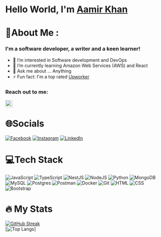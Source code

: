 # Hello World, I'm [Aamir Khan](https://www.linkedin.com/in/aamirfarooqkhan/)

# 💫About Me :
### I'm a software developer, a writer and a keen learner!

- 👀 I’m interested in Software development and DevOps
- 🌱 I’m currently learning Amazon Web Services (AWS) and React
- 💬 Ask me about ... Anything
- ⚡ Fun fact: I'm a top rated [Upworker](https://www.upwork.com/freelancers/~0115a1104061633614)

### Reach out to me:
[<img align="left" alt="Aamir Farooq Khan | LinkedIn" width="22px" src="https://cdn.jsdelivr.net/npm/simple-icons@v3/icons/linkedin.svg" />](https://www.linkedin.com/in/aamirfarooqkhan/)
<br />

# 🌐Socials
[![Facebook](https://img.shields.io/badge/Facebook-3944BC.svg?logo=Facebook&logoColor=white)](https://www.facebook.com/AamirFarooqKhan) 
[![Instagram](https://img.shields.io/badge/Instagram-%23E4405F.svg?logo=Instagram&logoColor=white)](https://www.instagram.com/aamir.farooq.khan/?hl=en) 
[![LinkedIn](https://img.shields.io/badge/LinkedIn-%230077B5.svg?logo=linkedin&logoColor=white)](https://www.linkedin.com/in/aamirfarooqkhan/) 


# 💻Tech Stack
![JavaScript](https://img.shields.io/badge/javascript-%23323330.svg?style=for-the-badge&logo=javascript&logoColor=%23F7DF1E) 
![TypeScript](https://img.shields.io/badge/typescript-%23007ACC.svg?style=for-the-badge&logo=typescript&logoColor=white)
![NestJS](https://img.shields.io/badge/nestjs-%23323330.svg?style=for-the-badge&logo=nestjs&logoColor=red)
![NodeJS](https://img.shields.io/badge/node.js-6DA55F?style=for-the-badge&logo=node.js&logoColor=white)
![Python](https://img.shields.io/badge/python-3670A0?style=for-the-badge&logo=python&logoColor=ffdd54)
![MongoDB](https://img.shields.io/badge/MongoDB-%234ea94b.svg?style=for-the-badge&logo=mongodb&logoColor=white) 
![MySQL](https://img.shields.io/badge/mysql-%2300f.svg?style=for-the-badge&logo=mysql&logoColor=white) 
![Postgres](https://img.shields.io/badge/postgres-%23316192.svg?style=for-the-badge&logo=postgresql&logoColor=white)
![Postman](https://img.shields.io/badge/Postman-FF6C37?style=for-the-badge&logo=postman&logoColor=white)
![Docker](https://img.shields.io/badge/docker-%230db7ed.svg?style=for-the-badge&logo=docker&logoColor=white)
![Git](https://img.shields.io/badge/Git-%23323330.svg?style=for-the-badge&logo=git&logoColor=white)
![HTML](https://img.shields.io/badge/Html-%23323330.svg?style=for-the-badge&logo=html5&logoColor=orange)
![CSS](https://img.shields.io/badge/CSS-%23323330.svg?style=for-the-badge&logo=css3&logoColor=blue)
![Bootstrap](https://img.shields.io/badge/Bootstrap-%23323330.svg?style=for-the-badge&logo=bootstrap&logoColor=purple)

# :fire: My Stats
[![GitHub Streak](http://github-readme-streak-stats.herokuapp.com?user=Aamir-K11&theme=dark&background=000000)](https://git.io/streak-stats)\
[![Top Langs](https://github-readme-stats.vercel.app/api/top-langs/?username=Aamir-K11&layout=compact&theme=vision-friendly-dark)]
